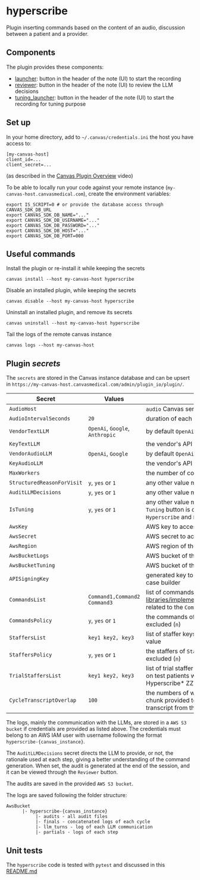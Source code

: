 hyperscribe
===========

Plugin inserting commands based on the content of an audio, discussion between a patient and a provider.

## Components

The plugin provides these components:

- [launcher](handlers/launcher.py): button in the header of the note (UI) to start the recording
- [reviewer](handlers/reviewer_button.py): button in the header of the note (UI) to review the LLM decisions
- [tuning_launcher](handlers/tuning_launcher.py): button in the header of the note (UI) to start the recording for tuning purpose

## Set up

In your home directory, add to `~/.canvas/credentials.ini` the host you have access to:

```shell
[my-canvas-host]
client_id=...
client_secret=...
```

(as described in the [Canvas Plugin Overview](https://www.youtube.com/watch?v=X2JOEElq2ck) video)

To be able to locally run your code against your remote instance (`my-canvas-host.canvasmedical.com`), create the environment variables:

```shell
export IS_SCRIPT=0 # or provide the database access through CANVAS_SDK_DB_URL
export CANVAS_SDK_DB_NAME="..."
export CANVAS_SDK_DB_USERNAME="..."
export CANVAS_SDK_DB_PASSWORD="..."
export CANVAS_SDK_DB_HOST="..."
export CANVAS_SDK_DB_PORT=000
```

## Useful commands

Install the plugin or re-install it while keeping the secrets

```shell
canvas install --host my-canvas-host hyperscribe 
```

Disable an installed plugin, while keeping the secrets

```shell
canvas disable --host my-canvas-host hyperscribe 
```

Uninstall an installed plugin, and remove its secrets

```shell
canvas uninstall --host my-canvas-host hyperscribe 
```

Tail the logs of the remote canvas instance

```shell
canvas logs --host my-canvas-host 
```

## Plugin _secrets_

The `secrets` are stored in the Canvas instance database and can be upsert in `https://my-canvas-host.canvasmedical.com/admin/plugin_io/plugin/`.

| Secret                     | Values                          | Comments                                                                                                                                                    |
|----------------------------|---------------------------------|-------------------------------------------------------------------------------------------------------------------------------------------------------------|
| `AudioHost`                |                                 | `audio` Canvas service                                                                                                                                      |
| `AudioIntervalSeconds`     | `20`                            | duration of each audio chunk                                                                                                                                |
| `VendorTextLLM`            | `OpenAi`, `Google`, `Anthropic` | by default `OpenAi` (case insensitive)                                                                                                                      |
| `KeyTextLLM`               |                                 | the vendor's API key                                                                                                                                        |
| `VendorAudioLLM`           | `OpenAi`, `Google`              | by default `OpenAi` (case insensitive)                                                                                                                      |
| `KeyAudioLLM`              |                                 | the vendor's API key                                                                                                                                        |
| `MaxWorkers`               |                                 | the number of concurrent commands computed                                                                                                                  |
| `StructuredReasonForVisit` | `y`, `yes` or `1`               | any other value means `no`/`false`                                                                                                                          |
| `AuditLLMDecisions`        | `y`, `yes` or `1`               | any other value means `no`/`false`                                                                                                                          |
| `IsTuning`                 | `y`, `yes` or `1`               | any other value means `no`/`false`, if `true`, only the `Tuning` button is displayed, otherwise the `Hyperscribe` and `Reviewer` buttons are displayed      |
| `AwsKey`                   |                                 | AWS key to access the S3 service                                                                                                                            |
| `AwsSecret`                |                                 | AWS secret to access the S3 service                                                                                                                         |
| `AwsRegion`                |                                 | AWS region of the S3 service                                                                                                                                |
| `AwsBucketLogs`            |                                 | AWS bucket of the S3 service for the logs                                                                                                                   |
| `AwsBucketTuning`          |                                 | AWS bucket of the S3 service for the tuning files                                                                                                           |
| `APISigningKey`            |                                 | generated key to accept published effects from the case builder                                                                                             |
| `CommandsList`             | `Command1,Command2 Command3`    | list of commands, as defined in [libraries/implemented_commands.py::command_list](libraries/implemented_commands.py), related to the `CommandsPolicy` value |
| `CommandsPolicy`           | `y`, `yes` or `1`               | the commands of `CommandsList` are allowed (`y`) or excluded (`n`)                                                                                          |
| `StaffersList`             | `key1 key2, key3`               | list of staffer keys, related to the `StaffersPolicy` value                                                                                                 |
| `StaffersPolicy`           | `y`, `yes` or `1`               | the staffers of `StaffersList` are allowed (`y`) or excluded (`n`)                                                                                          |
| `TrialStaffersList`        | `key1 key2, key3`               | list of trial staffer keys allowed to use hyperscribe on test patients whose name matches the pattern Hyperscribe* ZZTest*                               |
| `CycleTranscriptOverlap`   | `100`                           | the numbers of words from the end of the last audio chunk provided to the LLM when generating the transcript from the audio                                 |


The logs, mainly the communication with the LLMs, are stored in a `AWS S3 bucket` if credentials are provided as listed above. The credentials must belong to an AWS IAM user with username following the format `hyperscribe-{canvas_instance}`.

The `AuditLLMDecisions` secret directs the LLM to provide, or not, the rationale used at each step, giving a better understanding of the command
generation. When set, the audit is generated at the end of the session, and it can be viewed through the `Reviewer` button.

The audits are saved in the provided `AWS S3 bucket`.

The logs are saved following the folder structure:

```shell
AwsBucket
      |- hyperscribe-{canvas_instance}
           |- audits - all audit files
           |- finals - concatenated logs of each cycle
           |- llm_turns - log of each LLM communication
           |- partials - logs of each step
```

## Unit tests

The `hyperscribe` code is tested with `pytest` and discussed in this [README.md](../README.md)
